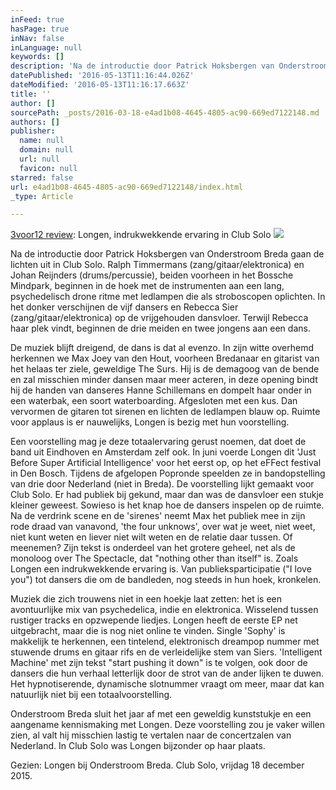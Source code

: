 ```yaml
---
inFeed: true
hasPage: true
inNav: false
inLanguage: null
keywords: []
description: 'Na de introductie door Patrick Hoksbergen van Onderstroom Breda gaan de lichten uit in Club Solo. Ralph Timmermans (zang/gitaar/elektronica) en Johan Reijnders (drums/percussie), beiden voorheen in het Bossche Mindpark, beginnen in de hoek met de instrumenten aan een lang, psychedelisch drone ritme met ledlampen die als stroboscopen oplichten. In het donker verschijnen de vijf dansers en Rebecca Sier (zang/gitaar/elektronica) op de vrijgehouden dansvloer. Terwijl Rebecca haar plek vindt, beginnen de drie meiden en twee jongens aan een dans.'
datePublished: '2016-05-13T11:16:44.026Z'
dateModified: '2016-05-13T11:16:17.663Z'
title: ''
author: []
sourcePath: _posts/2016-03-18-e4ad1b08-4645-4805-ac90-669ed7122148.md
authors: []
publisher:
  name: null
  domain: null
  url: null
  favicon: null
starred: false
url: e4ad1b08-4645-4805-ac90-669ed7122148/index.html
_type: Article

---
```

[3voor12 review][0]: Longen, indrukwekkende ervaring in Club Solo
![](https://the-grid-user-content.s3-us-west-2.amazonaws.com/3f24ab03-7c92-4e6d-8d4d-60d417cddab8.jpg)

Na de introductie door Patrick Hoksbergen van Onderstroom Breda gaan de lichten uit in Club Solo. Ralph Timmermans (zang/gitaar/elektronica) en Johan Reijnders (drums/percussie), beiden voorheen in het Bossche Mindpark, beginnen in de hoek met de instrumenten aan een lang, psychedelisch drone ritme met ledlampen die als stroboscopen oplichten. In het donker verschijnen de vijf dansers en Rebecca Sier (zang/gitaar/elektronica) op de vrijgehouden dansvloer. Terwijl Rebecca haar plek vindt, beginnen de drie meiden en twee jongens aan een dans.

De muziek blijft dreigend, de dans is dat al evenzo. In zijn witte overhemd herkennen we Max Joey van den Hout, voorheen Bredanaar en gitarist van het helaas ter ziele, geweldige The Surs. Hij is de demagoog van de bende en zal misschien minder dansen maar meer acteren, in deze opening bindt hij de handen van danseres Hanne Schillemans en dompelt haar onder in een waterbak, een soort waterboarding. Afgesloten met een kus. Dan vervormen de gitaren tot sirenen en lichten de ledlampen blauw op. Ruimte voor applaus is er nauwelijks, Longen is bezig met hun voorstelling.

Een voorstelling mag je deze totaalervaring gerust noemen, dat doet de band uit Eindhoven en Amsterdam zelf ook. In juni voerde Longen dit 'Just Before Super Artificial Intelligence' voor het eerst op, op het eFFect festival in Den Bosch. Tijdens de afgelopen Popronde speelden ze in bandopstelling van drie door Nederland (niet in Breda). De voorstelling lijkt gemaakt voor Club Solo. Er had publiek bij gekund, maar dan was de dansvloer een stukje kleiner geweest. Sowieso is het knap hoe de dansers inspelen op de ruimte. Na de verdrink scene en de 'sirenes' neemt Max het publiek mee in zijn rode draad van vanavond, 'the four unknows', over wat je weet, niet weet, niet kunt weten en liever niet wilt weten en de relatie daar tussen. Of meenemen? Zijn tekst is onderdeel van het grotere geheel, net als de monoloog over The Spectacle, dat "nothing other than itself" is. Zoals Longen een indrukwekkende ervaring is. Van publieksparticipatie ("I love you") tot dansers die om de bandleden, nog steeds in hun hoek, kronkelen.

Muziek die zich trouwens niet in een hoekje laat zetten: het is een avontuurlijke mix van psychedelica, indie en elektronica. Wisselend tussen rustiger tracks en opzwepende liedjes. Longen heeft de eerste EP net uitgebracht, maar die is nog niet online te vinden. Single 'Sophy' is makkelijk te herkennen, een tintelend, elektronisch dreampop nummer met stuwende drums en gitaar rifs en de verleidelijke stem van Siers. 'Intelligent Machine' met zijn tekst "start pushing it down" is te volgen, ook door de dansers die hun verhaal letterlijk door de strot van de ander lijken te duwen. Het hypnotiserende, dynamische slotnummer vraagt om meer, maar dat kan natuurlijk niet bij een totaalvoorstelling.

Onderstroom Breda sluit het jaar af met een geweldig kunststukje en een aangename kennismaking met Longen. Deze voorstelling zou je vaker willen zien, al valt hij misschien lastig te vertalen naar de concertzalen van Nederland. In Club Solo was Longen bijzonder op haar plaats. 

Gezien: Longen bij Onderstroom Breda. Club Solo, vrijdag 18 december 2015\.

[0]: http://3voor12.vpro.nl/lokaal/breda/nieuws/2015/december/151218_longen.html